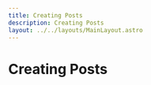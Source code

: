 ```yaml
---
title: Creating Posts
description: Creating Posts
layout: ../../layouts/MainLayout.astro
---
```


# Creating Posts